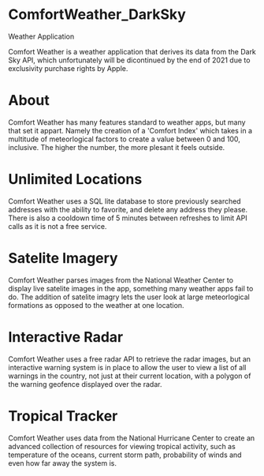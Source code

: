 # ComfortWeather_DarkSky
Weather Application

Comfort Weather is a weather application that derives its data from the Dark Sky API, which unfortunately will be dicontinued by the end of 2021 due to exclusivity purchase rights by Apple.

# About
Comfort Weather has many features standard to weather apps, but many that set it appart. Namely the creation of a 'Comfort Index' which takes in a multitude of meteorlogical factors to create a value between 0 and 100, inclusive. The higher the number, the more plesant it feels outside. 

# Unlimited Locations
Comfort Weather uses a SQL lite database to store previously searched addresses with the ability to favorite, and delete any address they please. There is also a cooldown time of 5 minutes between refreshes to limit API calls as it is not a free service.

# Satelite Imagery
Comfort Weather parses images from the National Weather Center to display live satelite images in the app, something many weather apps fail to do. The addition of satelite imagry lets the user look at large meteorlogical formations as opposed to the weather at one location.

# Interactive Radar
Comfort Weather uses a free radar API to retrieve the radar images, but an interactive warning system is in place to allow the user to view a list of all warnings in the country, not just at their current location, with a polygon of the warning geofence displayed over the radar.

# Tropical Tracker
Comfort Weather uses data from the National Hurricane Center to create an advanced collection of resources for viewing tropical activity, such as temperature of the oceans, current storm path, probability of winds and even how far away the system  is.
